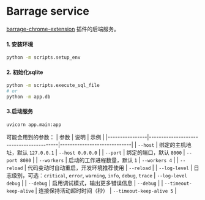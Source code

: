 # Barrage service

[barrage-chrome-extension](https://github.com/moyu-king/barrage-chrome-extension) 插件的后端服务。

#### 1. 安装环境
```bash
python -m scripts.setup_env
```
#### 2. 初始化sqlite
```bash
python -m scripts.execute_sql_file
# or
python -m app.db
```

#### 3.启动服务
```bash
uvicorn app.main:app
```
可能会用到的参数：
| 参数            | 说明                                     | 示例                        |
|----------------|-----------------------------------------|-----------------------------|
| `--host`       | 绑定的主机地址，默认 `127.0.0.1`           | `--host 0.0.0.0`            |
| `--port`       | 绑定的端口，默认 `8000`                    | `--port 8080`               |
| `--workers`    | 启动的工作进程数量，默认 `1`                | `--workers 4`               |
| `--reload`     | 代码变动时自动重启，开发环境推荐使用          | `--reload`                  |
| `--log-level`  | 日志级别，可选：`critical`, `error`, `warning`, `info`, `debug`, `trace` | `--log-level debug`          |
| `--debug`      | 启用调试模式，输出更多错误信息               | `--debug`                   |
| `--timeout-keep-alive` | 连接保持活动超时时间（秒）          | `--timeout-keep-alive 5`    |